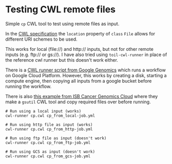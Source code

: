 Testing CWL remote files
========================

Simple `cp` CWL tool to test using remote files as input.

In the [CWL specification](https://www.commonwl.org/v1.0/Workflow.html#File) the `location` property of `class` `File` allows for different URI schemes to be used.

This works for local (file://) and http:// inputs, but not for other remote inputs (e.g. ftp:// or gs://). I have also tried using `toil-cwl-runner` in place of the reference cwl runner but this doesn't work either.

There is a [CWL runner script from Google Genomics](https://github.com/googlegenomics/pipelines-api-examples/tree/master/cwl_runner) which runs a workflow on Google Cloud Platform. However, this works by creating a disk, starting a compute engine, then copying all inputs from a google bucket before running the workflow.

There is also [this example from ISB Cancer Genomics Cloud](https://github.com/isb-cgc/examples-Compute/tree/master/cwl-examples/gsutil) where they make a `gsutil` CWL tool and copy required files over before running.

```
# Run using a local input (works)
cwl-runner cp.cwl cp_from_local-job.yml

# Run using http file as input (works)
cwl-runner cp.cwl cp_from_http-job.yml

# Run using ftp file as input (doesn't work)
cwl-runner cp.cwl cp_from_ftp-job.yml

# Run using GCS as input (doesn't work)
cwl-runner cp.cwl cp_from_gcs-job.yml
```
